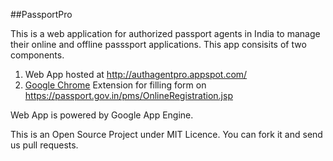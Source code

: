##PassportPro

This is a web application for authorized passport agents in India to manage their online and offline passsport applications. This app consisits of two components.

1. Web App hosted at http://authagentpro.appspot.com/
2. [Google Chrome](https://chrome.google.com/webstore/detail/pmhdefpphdcjknccfegiiflcmnnnlean) Extension for filling form on https://passport.gov.in/pms/OnlineRegistration.jsp

Web App is powered by Google App Engine.

This is an Open Source Project under MIT Licence. You can fork it and send us pull requests.